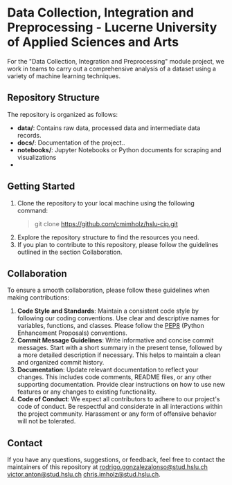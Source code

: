# Data Collection, Integration and Preprocessing - Lucerne University of Applied Sciences and Arts
For the "Data Collection, Integration and Preprocessing" module project, we work in teams to carry out a comprehensive analysis of a dataset using a variety of machine learning techniques.

## Repository Structure

The repository is organized as follows:

- **data/**: Contains raw data, processed data and intermediate data records.
- **docs/**: Documentation of the project..
- **notebooks/**: Jupyter Notebooks or Python documents for scraping and visualizations
- 
## Getting Started
1. Clone the repository to your local machine using the following command:
    >git clone <https://github.com/cmimholz/hslu-cip.git>
2. Explore the repository structure to find the resources you need.
3. If you plan to contribute to this repository, please follow the guidelines outlined in the section Collaboration.

## Collaboration
To ensure a smooth collaboration, please follow these guidelines when making contributions:
1. **Code Style and Standards**: Maintain a consistent code style by following our coding conventions. Use clear and descriptive names for variables, functions, and classes. Please follow the [PEP8](https://peps.python.org/pep-0008/) (Python Enhancement Proposals) conventions.
3. **Commit Message Guidelines**: Write informative and concise commit messages. Start with a short summary in the present tense, followed by a more detailed description if necessary. This helps to maintain a clean and organized commit history.
4. **Documentation**: Update relevant documentation to reflect your changes. This includes code comments, README files, or any other supporting documentation. Provide clear instructions on how to use new features or any changes to existing functionality.
5. **Code of Conduct**: We expect all contributors to adhere to our project's code of conduct. Be respectful and considerate in all interactions within the project community. Harassment or any form of offensive behavior will not be tolerated.


## Contact
If you have any questions, suggestions, or feedback, feel free to contact the maintainers of this repository at [rodrigo.gonzalezalonso@stud.hslu.ch](mailto:rodrigo.gonzalezalonso@stud.hslu.ch) [victor.anton@stud.hslu.ch](mailto:victor.anton@stud.hslu.ch) [chris.imholz@stud.hslu.ch](mailto:chris.imholz@stud.hslu.ch).
